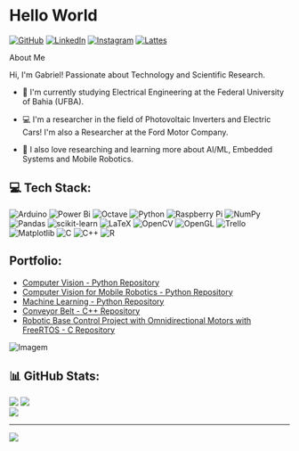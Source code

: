 <!-- Title -->
# Hello World

[![GitHub](https://img.shields.io/badge/GitHub-%2312100E.svg?logo=Github&logoColor=white)](https://github.com/GCorreia-SD/GCorreia-SD/)
[![LinkedIn](https://img.shields.io/badge/LinkedIn-%230077B5.svg?logo=linkedin&logoColor=white)](https://linkedin.com/in/https://www.linkedin.com/in/gcorreia-santos/) 
[![Instagram](https://img.shields.io/badge/Instagram-%23E4405F.svg?logo=Instagram&logoColor=white)](https://instagram.com/https://www.instagram.com/sd_gabriel00/)
[![Lattes](https://img.shields.io/badge/Lattes-%230A5599.svg?logoColor=white)](http://lattes.cnpq.br/9393452377273745)

<!-- General Presentation -->
<p>
  About Me
  
  Hi, I'm Gabriel! Passionate about Technology and Scientific Research.
  
  * 📓 I'm currently studying Electrical Engineering at the Federal University of Bahia (UFBA).
    
  * 💻 I'm a researcher in the field of Photovoltaic Inverters and Electric Cars! I'm also a Researcher at the Ford Motor Company.

  * 🤖 I also love researching and learning more about AI/ML, Embedded Systems and Mobile Robotics.
</p>

<!-- TechStack -->
## 💻 Tech Stack:
![Arduino](https://img.shields.io/badge/-Arduino-00979D?style=for-the-badge&logo=Arduino&logoColor=white) 
![Power Bi](https://img.shields.io/badge/power_bi-F2C811?style=for-the-badge&logo=powerbi&logoColor=black)
![Octave](https://img.shields.io/badge/OCTAVE-darkblue?style=for-the-badge&logo=octave&logoColor=fcd683) 
![Python](https://img.shields.io/badge/python-3670A0?style=for-the-badge&logo=python&logoColor=ffdd54) 
![Raspberry Pi](https://img.shields.io/badge/-RaspberryPi-C51A4A?style=for-the-badge&logo=Raspberry-Pi) 
![NumPy](https://img.shields.io/badge/numpy-%23013243.svg?style=for-the-badge&logo=numpy&logoColor=white) 
![Pandas](https://img.shields.io/badge/pandas-%23150458.svg?style=for-the-badge&logo=pandas&logoColor=white) 
![scikit-learn](https://img.shields.io/badge/scikit--learn-%23F7931E.svg?style=for-the-badge&logo=scikit-learn&logoColor=white) 
![LaTeX](https://img.shields.io/badge/latex-%23008080.svg?style=for-the-badge&logo=latex&logoColor=white) 
![OpenCV](https://img.shields.io/badge/opencv-%23white.svg?style=for-the-badge&logo=opencv&logoColor=white) 
![OpenGL](https://img.shields.io/badge/OpenGL-%23FFFFFF.svg?style=for-the-badge&logo=opengl) 
![Trello](https://img.shields.io/badge/Trello-%23026AA7.svg?style=for-the-badge&logo=Trello&logoColor=white) 
![Matplotlib](https://img.shields.io/badge/Matplotlib-%23ffffff.svg?style=for-the-badge&logo=Matplotlib&logoColor=black) 
![C](https://img.shields.io/badge/c-%2300599C.svg?style=for-the-badge&logo=c&logoColor=white) 
![C++](https://img.shields.io/badge/c++-%2300599C.svg?style=for-the-badge&logo=c%2B%2B&logoColor=white) 
![R](https://img.shields.io/badge/r-%23276DC3.svg?style=for-the-badge&logo=r&logoColor=white) 

<!-- Portfolio -->
## Portfolio:
- [Computer Vision - Python Repository](https://github.com/GCorreia-SD/ComputerVision-Repository)
- [Computer Vision for Mobile Robotics - Python Repository](https://github.com/GCorreia-SD/HuskyComputerVision-Repository/tree/videos)
- [Machine Learning - Python Repository](https://github.com/GCorreia-SD/MachineLearning-Repository/tree/main)
- [Conveyor Belt - C++ Repository](https://github.com/GCorreia-SD/ConveyorBelt-Repository/tree/main)
- [Robotic Base Control Project with Omnidirectional Motors with FreeRTOS - C Repository](https://github.com/GCorreia-SD/OmnidirectionalMotors-Repository/tree/main)

<!-- GIF -->
<p align="left">
  <img align="center" src="https://i.giphy.com/media/v1.Y2lkPTc5MGI3NjExa2FjaGJkcnZoZDNjZWs5Ync3d2RxNHc2eTF3a2E5em9kZjBxdjVuYiZlcD12MV9pbnRlcm5hbF9naWZfYnlfaWQmY3Q9Zw/KEN5pTGwPFRBylHoON/giphy.gif" alt="Imagem">
</p>

<!-- GitHub Stats -->
## 📊 GitHub Stats:
![](https://github-readme-stats.vercel.app/api?username=GCorreia-sd&theme=dark&hide_border=false&include_all_commits=false&count_private=false)
![](https://github-readme-streak-stats.herokuapp.com/?user=GCorreia-sd&theme=dark&hide_border=false)
<br/>
![](https://github-readme-stats.vercel.app/api/top-langs/?username=GCorreia-sd&theme=dark&hide_border=false&include_all_commits=false&count_private=false&layout=compact)
<br/> 


---
[![](https://visitcount.itsvg.in/api?id=GCorreia-sd&icon=0&color=0)](https://visitcount.itsvg.in)

<!-- Proudly created with GPRM ( https://gprm.itsvg.in ) -->
